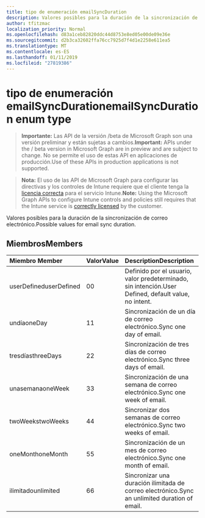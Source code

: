 ```yaml
---
title: tipo de enumeración emailSyncDuration
description: Valores posibles para la duración de la sincronización de correo electrónico.
author: tfitzmac
localization_priority: Normal
ms.openlocfilehash: d83a1ceb82820ddc44d8753e8ed05e00de09e36e
ms.sourcegitcommit: d2b3ca32602ffa76cc7925d7f4d1e2258e611ea5
ms.translationtype: MT
ms.contentlocale: es-ES
ms.lasthandoff: 01/11/2019
ms.locfileid: "27819386"
---
```

# <a name="emailsyncduration-enum-type"></a><span data-ttu-id="f341a-103">tipo de enumeración emailSyncDuration</span><span class="sxs-lookup"><span data-stu-id="f341a-103">emailSyncDuration enum type</span></span>

> <span data-ttu-id="f341a-104">**Importante:** Las API de la versión /beta de Microsoft Graph son una versión preliminar y están sujetas a cambios.</span><span class="sxs-lookup"><span data-stu-id="f341a-104">**Important:** APIs under the / beta version in Microsoft Graph are in preview and are subject to change.</span></span> <span data-ttu-id="f341a-105">No se permite el uso de estas API en aplicaciones de producción.</span><span class="sxs-lookup"><span data-stu-id="f341a-105">Use of these APIs in production applications is not supported.</span></span>

> <span data-ttu-id="f341a-106">**Nota:** El uso de las API de Microsoft Graph para configurar las directivas y los controles de Intune requiere que el cliente tenga la [licencia correcta](https://go.microsoft.com/fwlink/?linkid=839381) para el servicio Intune.</span><span class="sxs-lookup"><span data-stu-id="f341a-106">**Note:** Using the Microsoft Graph APIs to configure Intune controls and policies still requires that the Intune service is [correctly licensed](https://go.microsoft.com/fwlink/?linkid=839381) by the customer.</span></span>

<span data-ttu-id="f341a-107">Valores posibles para la duración de la sincronización de correo electrónico.</span><span class="sxs-lookup"><span data-stu-id="f341a-107">Possible values for email sync duration.</span></span>
## <a name="members"></a><span data-ttu-id="f341a-108">Miembros</span><span class="sxs-lookup"><span data-stu-id="f341a-108">Members</span></span>
|<span data-ttu-id="f341a-109">Miembro	</span><span class="sxs-lookup"><span data-stu-id="f341a-109">Member</span></span>|<span data-ttu-id="f341a-110">Valor</span><span class="sxs-lookup"><span data-stu-id="f341a-110">Value</span></span>|<span data-ttu-id="f341a-111">Description</span><span class="sxs-lookup"><span data-stu-id="f341a-111">Description</span></span>|
|:---|:---|:---|
|<span data-ttu-id="f341a-112">userDefined</span><span class="sxs-lookup"><span data-stu-id="f341a-112">userDefined</span></span>|<span data-ttu-id="f341a-113">0</span><span class="sxs-lookup"><span data-stu-id="f341a-113">0</span></span>|<span data-ttu-id="f341a-114">Definido por el usuario, valor predeterminado, sin intención.</span><span class="sxs-lookup"><span data-stu-id="f341a-114">User Defined, default value, no intent.</span></span>|
|<span data-ttu-id="f341a-115">undía</span><span class="sxs-lookup"><span data-stu-id="f341a-115">oneDay</span></span>|<span data-ttu-id="f341a-116">1</span><span class="sxs-lookup"><span data-stu-id="f341a-116">1</span></span>|<span data-ttu-id="f341a-117">Sincronización de un día de correo electrónico.</span><span class="sxs-lookup"><span data-stu-id="f341a-117">Sync one day of email.</span></span>|
|<span data-ttu-id="f341a-118">tresdías</span><span class="sxs-lookup"><span data-stu-id="f341a-118">threeDays</span></span>|<span data-ttu-id="f341a-119">2</span><span class="sxs-lookup"><span data-stu-id="f341a-119">2</span></span>|<span data-ttu-id="f341a-120">Sincronización de tres días de correo electrónico.</span><span class="sxs-lookup"><span data-stu-id="f341a-120">Sync three days of email.</span></span>|
|<span data-ttu-id="f341a-121">unasemana</span><span class="sxs-lookup"><span data-stu-id="f341a-121">oneWeek</span></span>|<span data-ttu-id="f341a-122">3</span><span class="sxs-lookup"><span data-stu-id="f341a-122">3</span></span>|<span data-ttu-id="f341a-123">Sincronización de una semana de correo electrónico.</span><span class="sxs-lookup"><span data-stu-id="f341a-123">Sync one week of email.</span></span>|
|<span data-ttu-id="f341a-124">twoWeeks</span><span class="sxs-lookup"><span data-stu-id="f341a-124">twoWeeks</span></span>|<span data-ttu-id="f341a-125">4</span><span class="sxs-lookup"><span data-stu-id="f341a-125">4</span></span>|<span data-ttu-id="f341a-126">Sincronizar dos semanas de correo electrónico.</span><span class="sxs-lookup"><span data-stu-id="f341a-126">Sync two weeks of email.</span></span>|
|<span data-ttu-id="f341a-127">oneMonth</span><span class="sxs-lookup"><span data-stu-id="f341a-127">oneMonth</span></span>|<span data-ttu-id="f341a-128">5</span><span class="sxs-lookup"><span data-stu-id="f341a-128">5</span></span>|<span data-ttu-id="f341a-129">Sincronización de un mes de correo electrónico.</span><span class="sxs-lookup"><span data-stu-id="f341a-129">Sync one month of email.</span></span>|
|<span data-ttu-id="f341a-130">ilimitado</span><span class="sxs-lookup"><span data-stu-id="f341a-130">unlimited</span></span>|<span data-ttu-id="f341a-131">6</span><span class="sxs-lookup"><span data-stu-id="f341a-131">6</span></span>|<span data-ttu-id="f341a-132">Sincronizar una duración ilimitada de correo electrónico.</span><span class="sxs-lookup"><span data-stu-id="f341a-132">Sync an unlimited duration of email.</span></span>|





